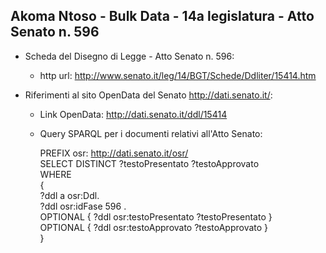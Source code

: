 ## Akoma Ntoso - Bulk Data - 14a legislatura - Atto Senato n. 596 ##

* Scheda del Disegno di Legge - Atto Senato n. 596:
	* http url: http://www.senato.it/leg/14/BGT/Schede/Ddliter/15414.htm

* Riferimenti al sito OpenData del Senato http://dati.senato.it/:
	* Link OpenData: http://dati.senato.it/ddl/15414
	* Query SPARQL per i documenti relativi all'Atto Senato:

        PREFIX osr: <http://dati.senato.it/osr/>  
		SELECT DISTINCT ?testoPresentato ?testoApprovato  
		WHERE  
		{  
		    ?ddl a osr:Ddl.  
		    ?ddl osr:idFase 596 .  
		    OPTIONAL { ?ddl osr:testoPresentato ?testoPresentato }  
		    OPTIONAL { ?ddl osr:testoApprovato ?testoApprovato }  
		}
		